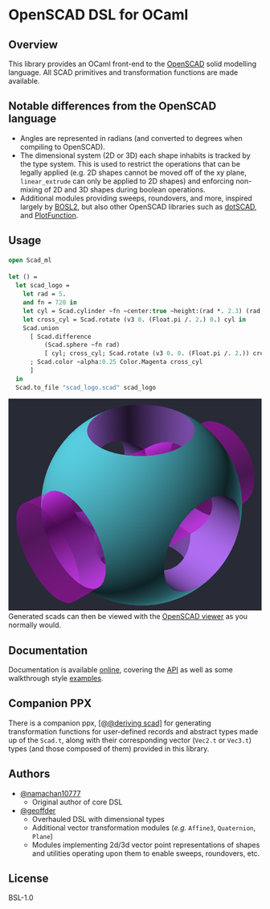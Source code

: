 # OpenSCAD DSL for OCaml

## Overview

This library provides an OCaml front-end to the
[OpenSCAD](https://openscad.org/) solid modelling language. All SCAD primitives
and transformation functions are made available.

## Notable differences from the OpenSCAD language

- Angles are represented in radians (and converted to degrees when compiling to
  OpenSCAD).
- The dimensional system (2D or 3D) each shape inhabits is tracked by the type
  system. This is used to restrict the operations that can be legally applied
  (e.g. 2D shapes cannot be moved off of the xy plane, `linear_extrude` can only
  be applied to 2D shapes) and enforcing non-mixing of 2D and 3D shapes during
  boolean operations.
- Additional modules providing sweeps, roundovers, and more, inspired largely by
  [BOSL2](https://github.com/revarbat/BOSL2), but also other OpenSCAD libraries such
  as [dotSCAD](https://github.com/JustinSDK/dotSCAD/tree/master/src), and
  [PlotFunction](https://github.com/rcolyer/plot-function).

## Usage

``` ocaml
open Scad_ml

let () =
  let scad_logo =
    let rad = 5.
    and fn = 720 in
    let cyl = Scad.cylinder ~fn ~center:true ~height:(rad *. 2.3) (rad /. 2.) in
    let cross_cyl = Scad.rotate (v3 0. (Float.pi /. 2.) 0.) cyl in
    Scad.union
      [ Scad.difference
          (Scad.sphere ~fn rad)
          [ cyl; cross_cyl; Scad.rotate (v3 0. 0. (Float.pi /. 2.)) cross_cyl ]
      ; Scad.color ~alpha:0.25 Color.Magenta cross_cyl
      ]
  in
  Scad.to_file "scad_logo.scad" scad_logo
```

![OpenSCAD logo](docs/assets/scad_logo.png)
Generated scads can then be viewed with the [OpenSCAD
viewer](https://openscad.org/downloads.html) as you normally would.

## Documentation

Documentation is available
[online](https://geoffder.github.io/scad-ml/scad_ml/index.html), covering the
[API](https://geoffder.github.io/scad-ml/scad_ml/index.html#api)
as well as some walkthrough style
[examples](https://geoffder.github.io/scad-ml/scad_ml/index.html#examples).

## Companion PPX

There is a companion ppx, [\[@@deriving
scad\]](https://github.com/geoffder/ppx_deriving_scad) for generating
transformation functions for user-defined records and abstract types made up of
the `Scad.t`, along with their corresponding vector (`Vec2.t` or `Vec3.t`) types
(and those composed of them) provided in this library.

## Authors

- [@namachan10777](https://github.com/namachan10777)
  - Original author of core DSL
- [@geoffder](https://github.com/geoffder)
  - Overhauled DSL with dimensional types
  - Additional vector transformation modules (*e.g.* `Affine3`, `Quaternion`, `Plane`)
  - Modules implementing 2d/3d vector point representations of shapes and
    utilities operating upon them to enable sweeps, roundovers, etc.

## License

BSL-1.0
